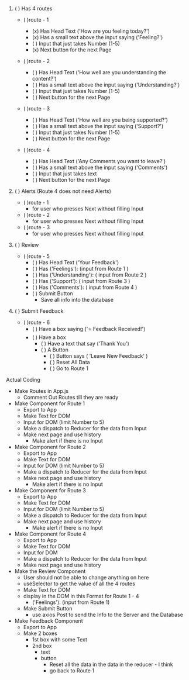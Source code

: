 1. ( ) Has 4 routes 
    - ( )route - 1
        - (x) Has Head Text ('How are you feeling today?')
        - (x) Has a small text above the input saying ('Feeling?')
        - ( ) Input that just takes Number (1-5)
        - (x) Next button for the next Page

    - ( )route - 2
        - ( ) Has Head Text ('How well are you understanding the content?')
        - ( ) Has a small text above the input saying ('Understanding?')
        - ( ) Input that just takes Number (1-5)
        - ( ) Next button for the next Page

    - ( )route - 3
        - ( ) Has Head Text ('How well are you being supported?')
        - ( ) Has a small text above the input saying ('Support?')
        - ( ) Input that just takes Number (1-5)
        - ( ) Next button for the next Page

    - ( )route - 4
        - ( ) Has Head Text ('Any Comments you want to leave?')
        - ( ) Has a small text above the input saying ('Comments')
        - ( ) Input that just takes text
        - ( ) Next button for the next Page
    
2. ( ) Alerts (Route 4 does not need Alerts)
    - ( )route - 1
         - for user who presses Next without filling Input
    - ( )route - 2
        - for user who presses Next without filling Input
    - ( )route - 3
        - for user who presses Next without filling Input
    
3. ( ) Review 
    - ( )route - 5
        - ( ) Has Head Text ('Your Feedback')
        - ( ) Has ('Feelings'): (input from Route 1 )
        - ( ) Has ('Understanding'): ( input from Route 2 )
        - ( ) Has ('Support'): ( input from Route 3 )
        - ( ) Has ('Comments'): ( input from Route 4 )
        - ( ) Submit Button
            -  Save all info into the database 

4. ( ) Submit Feedback

    - ( )route - 6
        - ( ) Have a box saying ('⭐️ Feedback Received!')
        - ( ) Have a box 
            - ( ) Have a text that say ('Thank You')
            - ( ) A Button 
                - ( ) Button says ( 'Leave New Feedback' )
                - ( ) Reset All Data 
                - ( ) Go to Route 1


Actual Coding 

- Make Routes in App.js
    - Comment Out Routes till they are ready
- Make Component for Route 1 
    - Export to App 
    - Make Text for DOM
    - Input for DOM (limit Number to 5)
    - Make a dispatch to Reducer for the data from Input
    - Make next page and use history 
        - Make alert if there is no Input
- Make Component for Route 2 
    - Export to App 
    - Make Text for DOM
    - Input for DOM (limit Number to 5)
    - Make a dispatch to Reducer for the data from Input
    - Make next page and use history 
        - Make alert if there is no Input
- Make Component for Route 3
    - Export to App 
    - Make Text for DOM
    - Input for DOM (limit Number to 5)
    - Make a dispatch to Reducer for the data from Input
    - Make next page and use history 
        - Make alert if there is no Input
- Make Component for Route 4 
    - Export to App 
    - Make Text for DOM 
    - Input for DOM 
    - Make a dispatch to Reducer for the data from Input
    - Make next page and use history 
- Make the Review Component
    <!-- - Export to App  --> 
    - User should not be able to change anything on here
    - useSelector to get the value of all the 4 routes
    - Make Text for DOM
    - display in the DOM in this Format for Route 1 - 4 
        - ('Feelings'): (input from Route 1)
    - Make Submit Button
        - use axios Post to send the Info to the Server and the Database
- Make Feedback Component 
    - Export to App 
    - Make 2 boxes
        - 1st box with some Text
        - 2nd box 
            - text
            - button 
                - Reset all the data in the data in the reducer - I think
                - go back to Route 1 

    